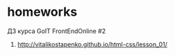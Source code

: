 # homeworks
ДЗ курса GoIT FrontEndOnline #2 
1. http://vitalikostapenko.github.io/html-css/lesson_01/
